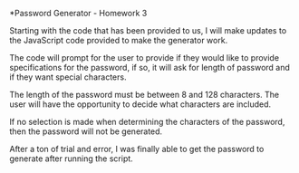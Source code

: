 *Password Generator - Homework 3

Starting with the code that has been provided to us, I will make updates to the JavaScript code provided to make the generator work.

The code will prompt for the user to provide if they would like to provide specifications for the password, 
if so, it will ask for length of password and if they want special characters.

The length of the password must be between 8 and 128 characters. The user will have the opportunity to decide what characters are included.

If no selection is made when determining the characters of the password, then the password will not be generated.

After a ton of trial and error, I was finally able to get the password to generate after running the script.